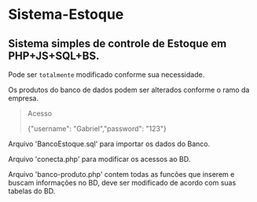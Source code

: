 # Sistema-Estoque
## Sistema simples de controle de Estoque em PHP+JS+SQL+BS. 

Pode ser `totalmente` modificado conforme sua necessidade.

Os produtos do banco de dados podem ser alterados conforme o ramo da empresa.

>Acesso
>
>{"username": "Gabriel","password": "123"}

Arquivo 'BancoEstoque.sql' para importar os dados do Banco.

Arquivo 'conecta.php' para modificar os acessos ao BD.

Arquivo 'banco-produto.php' contem todas as funcões que inserem e buscam informações no BD, deve ser modificado de acordo com suas tabelas do BD.
